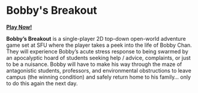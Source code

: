 # Bobby's Breakout

<a href="https://project-276.herokuapp.com/"><b>Play Now!</b></a>

**Bobby’s Breakout**​ is a single-player 2D top-down open-world adventure game set at SFU where the player takes a peek into the life of Bobby Chan. They will experience Bobby’s acute stress response to being swarmed by an apocalyptic hoard of students seeking help / advice, complaints, or just to be a nuisance. Bobby will have to make his way through the maze of antagonistic students, professors, and environmental obstructions to leave campus (the winning condition) and safely return home to his family… only to do this again the next day. 
